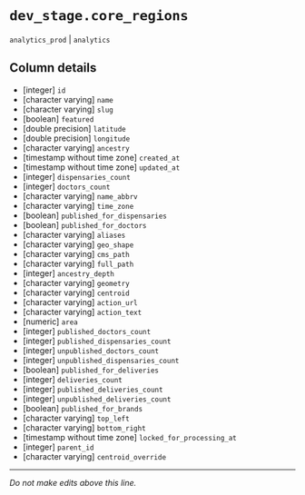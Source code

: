 # `dev_stage.core_regions`
`analytics_prod` | `analytics`

## Column details
* [integer]   `id`
* [character varying] `name`
* [character varying] `slug`
* [boolean]   `featured`
* [double precision] `latitude`
* [double precision] `longitude`
* [character varying] `ancestry`
* [timestamp without time zone] `created_at`
* [timestamp without time zone] `updated_at`
* [integer]   `dispensaries_count`
* [integer]   `doctors_count`
* [character varying] `name_abbrv`
* [character varying] `time_zone`
* [boolean]   `published_for_dispensaries`
* [boolean]   `published_for_doctors`
* [character varying] `aliases`
* [character varying] `geo_shape`
* [character varying] `cms_path`
* [character varying] `full_path`
* [integer]   `ancestry_depth`
* [character varying] `geometry`
* [character varying] `centroid`
* [character varying] `action_url`
* [character varying] `action_text`
* [numeric]   `area`
* [integer]   `published_doctors_count`
* [integer]   `published_dispensaries_count`
* [integer]   `unpublished_doctors_count`
* [integer]   `unpublished_dispensaries_count`
* [boolean]   `published_for_deliveries`
* [integer]   `deliveries_count`
* [integer]   `published_deliveries_count`
* [integer]   `unpublished_deliveries_count`
* [boolean]   `published_for_brands`
* [character varying] `top_left`
* [character varying] `bottom_right`
* [timestamp without time zone] `locked_for_processing_at`
* [integer]   `parent_id`
* [character varying] `centroid_override`

-------------------------------------------------------------------------------
*Do not make edits above this line.*
